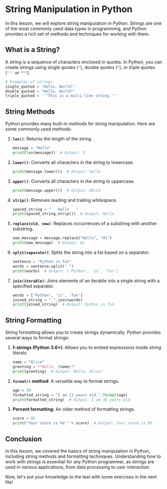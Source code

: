 # String Manipulation in Python

In this lesson, we will explore string manipulation in Python. Strings are one of the most commonly used data types in programming, and Python provides a rich set of methods and techniques for working with them.

## What is a String?

A string is a sequence of characters enclosed in quotes. In Python, you can create strings using single quotes (`'`), double quotes (`"`), or triple quotes (`'''` or `"""`).

```python
# Examples of strings
single_quoted = 'Hello, World!'
double_quoted = "Hello, World!"
triple_quoted = '''This is a multi-line string.'''
```

## String Methods

Python provides many built-in methods for string manipulation. Here are some commonly used methods:

1. **`len()`**: Returns the length of the string.
   ```python
   message = "Hello"
   print(len(message))  # Output: 5
   ```

2. **`lower()`**: Converts all characters in the string to lowercase.
   ```python
   print(message.lower())  # Output: hello
   ```

3. **`upper()`**: Converts all characters in the string to uppercase.
   ```python
   print(message.upper())  # Output: HELLO
   ```

4. **`strip()`**: Removes leading and trailing whitespace.
   ```python
   spaced_string = "   Hello   "
   print(spaced_string.strip())  # Output: Hello
   ```

5. **`replace(old, new)`**: Replaces occurrences of a substring with another substring.
   ```python
   new_message = message.replace("Hello", "Hi")
   print(new_message)  # Output: Hi
   ```

6. **`split(separator)`**: Splits the string into a list based on a separator.
   ```python
   sentence = "Python is fun"
   words = sentence.split(" ")
   print(words)  # Output: ['Python', 'is', 'fun']
   ```

7. **`join(iterable)`**: Joins elements of an iterable into a single string with a specified separator.
   ```python
   words = ['Python', 'is', 'fun']
   joined_string = " ".join(words)
   print(joined_string)  # Output: Python is fun
   ```

## String Formatting

String formatting allows you to create strings dynamically. Python provides several ways to format strings:

1. **f-strings (Python 3.6+)**: Allows you to embed expressions inside string literals.
   ```python
   name = "Alice"
   greeting = f"Hello, {name}!"
   print(greeting)  # Output: Hello, Alice!
   ```

2. **`format()` method**: A versatile way to format strings.
   ```python
   age = 30
   formatted_string = "I am {} years old.".format(age)
   print(formatted_string)  # Output: I am 30 years old.
   ```

3. **Percent formatting**: An older method of formatting strings.
   ```python
   score = 95
   print("Your score is %d." % score)  # Output: Your score is 95.
   ```

## Conclusion

In this lesson, we covered the basics of string manipulation in Python, including string methods and formatting techniques. Understanding how to work with strings is essential for any Python programmer, as strings are used in various applications, from data processing to user interaction.

Now, let's put your knowledge to the test with some exercises in the next file!